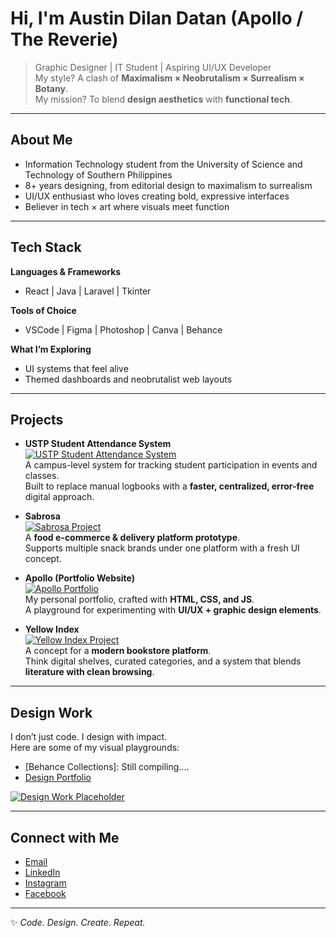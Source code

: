 # Hi, I'm Austin Dilan Datan (Apollo / The Reverie)

> Graphic Designer | IT Student | Aspiring UI/UX Developer  
> My style? A clash of **Maximalism × Neobrutalism × Surrealism × Botany**.  
> My mission? To blend **design aesthetics** with **functional tech**.

---

## About Me
- Information Technology student from the University of Science and Technology of Southern Philippines 
- 8+ years designing, from editorial design to maximalism to surrealism  
- UI/UX enthusiast who loves creating bold, expressive interfaces  
- Believer in tech × art where visuals meet function  

---

## Tech Stack
**Languages & Frameworks**  
- React | Java | Laravel | Tkinter  

**Tools of Choice**  
- VSCode | Figma | Photoshop | Canva | Behance 

**What I’m Exploring**  
- UI systems that feel alive  
- Themed dashboards and neobrutalist web layouts  

---

## Projects

- **USTP Student Attendance System**  
  [![USTP Student Attendance System](https://via.placeholder.com/600x300?text=USTP+Attendance+System+Preview)](https://github.com/)  
  A campus-level system for tracking student participation in events and classes.  
  Built to replace manual logbooks with a **faster, centralized, error-free** digital approach.  

- **Sabrosa**  
  [![Sabrosa Project](https://via.placeholder.com/600x300?text=Sabrosa+Food+E-Commerce+Prototype)](https://github.com/)  
  A **food e-commerce & delivery platform prototype**.  
  Supports multiple snack brands under one platform with a fresh UI concept.  

- **Apollo (Portfolio Website)**  
  [![Apollo Portfolio](https://via.placeholder.com/600x300?text=Apollo+Portfolio+Website)](https://github.com/)  
  My personal portfolio, crafted with **HTML, CSS, and JS**.  
  A playground for experimenting with **UI/UX + graphic design elements**.  

- **Yellow Index**  
  [![Yellow Index Project](https://via.placeholder.com/600x300?text=Yellow+Index+Bookstore+Concept)](https://github.com/)  
  A concept for a **modern bookstore platform**.  
  Think digital shelves, curated categories, and a system that blends **literature with clean browsing**.  

---

## Design Work
I don’t just code. I design with impact.  
Here are some of my visual playgrounds:

- [Behance Collections]: Still compiling....
- [Design Portfolio](https://drive.google.com/drive/folders/1rEgQEuASnoaig2T-FoAB-_GaDQ9VcFQC)  

[![Design Work Placeholder](https://via.placeholder.com/600x300?text=Design+Portfolio+Preview)](https://drive.google.com/drive/folders/1rEgQEuASnoaig2T-FoAB-_GaDQ9VcFQC)

---

## Connect with Me
- [Email](mailto:austindatan@gmail.com)  
- [LinkedIn](https://www.linkedin.com/in/austindatan/)  
- [Instagram](https://www.instagram.com/dilan_06p5/#)  
- [Facebook](https://www.facebook.com/austin.datan/)  

---

✨ *Code. Design. Create. Repeat.*  
